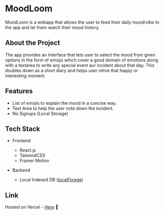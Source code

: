 # MoodLoom

MoodLoom is a webapp that allows the user to feed their daily mood/vibe to the app and let them watch their mood history.

## About the Project

The app provides an interface that lets user to select the mood from given options in the form of emojis which cover a good domain of emotions along with a textarea to write any special event aur incident about that day. This doubles down as a short diary and helps user relive that happy or interesting moment.

## Features

-   List of emojis to explain the mood in a concise way.
-   Text Area to help the user note down the incident.
-   No Signups (Local Storage)

## Tech Stack

-   Frontend

    -   React.js
    -   TailwindCSS
    -   Framer Motion

-   Backend
    -   Local Indexed DB ([localForage](https://github.com/localForage/localForage))

## Link

Hosted on Vercel - [Here](https://moodloom.vercel.app) 🔗
